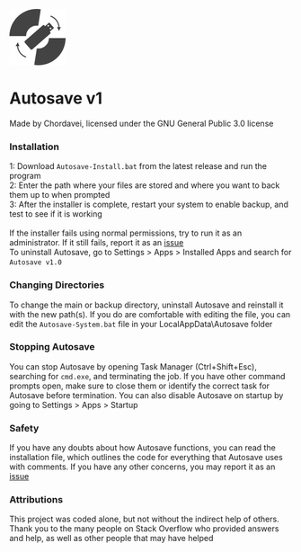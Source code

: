 ![image](https://github.com/Chordavei/Autosave/blob/main/Images/Autosave-Logo.png)
<br>
# Autosave v1
Made by Chordavei, licensed under the GNU General Public 3.0 license
<br>
### Installation
1: Download `Autosave-Install.bat` from the latest release and run the program
<br>
2: Enter the path where your files are stored and where you want to back them up to when prompted
<br>
3: After the installer is complete, restart your system to enable backup, and test to see if it is working
<br>
<br>
If the installer fails using normal permissions, try to run it as an administrator. If it still fails, report it as an [issue](https://github.com/Chordavei/Autosave/issues)
<br>
To uninstall Autosave, go to Settings > Apps > Installed Apps and search for `Autosave v1.0`

### Changing Directories
To change the main or backup directory, uninstall Autosave and reinstall it with the new path(s). If you do are comfortable with editing the file, you can edit the `Autosave-System.bat` file in your LocalAppData\Autosave folder

### Stopping Autosave
You can stop Autosave by opening Task Manager (Ctrl+Shift+Esc), searching for `cmd.exe`, and terminating the job. If you have other command prompts open, make sure to close them or identify the correct task for Autosave before termination. You can also disable Autosave on startup by going to Settings > Apps > Startup

### Safety
If you have any doubts about how Autosave functions, you can read the installation file, which outlines the code for everything that Autosave uses with comments. If you have any other concerns, you may report it as an [issue](https://github.com/Chordavei/Autosave/issues)

### Attributions
This project was coded alone, but not without the indirect help of others. Thank you to the many people on Stack Overflow who provided answers and help, as well as other people that may have helped
